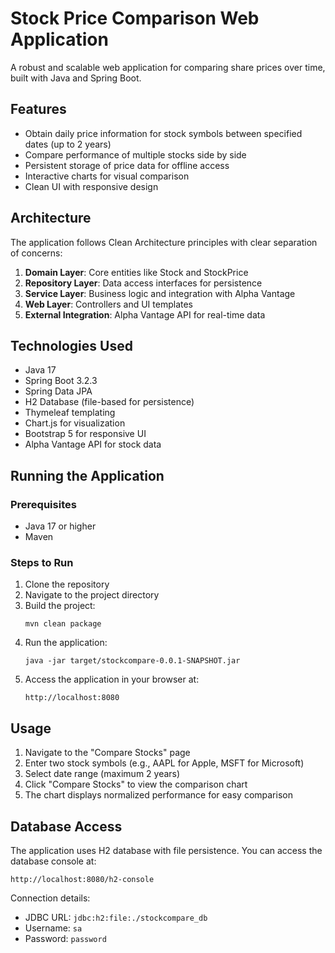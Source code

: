 # Stock Price Comparison Web Application

A robust and scalable web application for comparing share prices over time, built with Java and Spring Boot.

## Features

- Obtain daily price information for stock symbols between specified dates (up to 2 years)
- Compare performance of multiple stocks side by side
- Persistent storage of price data for offline access
- Interactive charts for visual comparison
- Clean UI with responsive design

## Architecture

The application follows Clean Architecture principles with clear separation of concerns:

1. **Domain Layer**: Core entities like Stock and StockPrice
2. **Repository Layer**: Data access interfaces for persistence
3. **Service Layer**: Business logic and integration with Alpha Vantage
4. **Web Layer**: Controllers and UI templates
5. **External Integration**: Alpha Vantage API for real-time data

## Technologies Used

- Java 17
- Spring Boot 3.2.3
- Spring Data JPA
- H2 Database (file-based for persistence)
- Thymeleaf templating
- Chart.js for visualization
- Bootstrap 5 for responsive UI
- Alpha Vantage API for stock data

## Running the Application

### Prerequisites

- Java 17 or higher
- Maven

### Steps to Run

1. Clone the repository
2. Navigate to the project directory
3. Build the project:
   ```
   mvn clean package
   ```
4. Run the application:
   ```
   java -jar target/stockcompare-0.0.1-SNAPSHOT.jar
   ```
5. Access the application in your browser at:
   ```
   http://localhost:8080
   ```

## Usage

1. Navigate to the "Compare Stocks" page
2. Enter two stock symbols (e.g., AAPL for Apple, MSFT for Microsoft)
3. Select date range (maximum 2 years)
4. Click "Compare Stocks" to view the comparison chart
5. The chart displays normalized performance for easy comparison

## Database Access

The application uses H2 database with file persistence. You can access the database console at:
```
http://localhost:8080/h2-console
```

Connection details:
- JDBC URL: `jdbc:h2:file:./stockcompare_db`
- Username: `sa`
- Password: `password` 